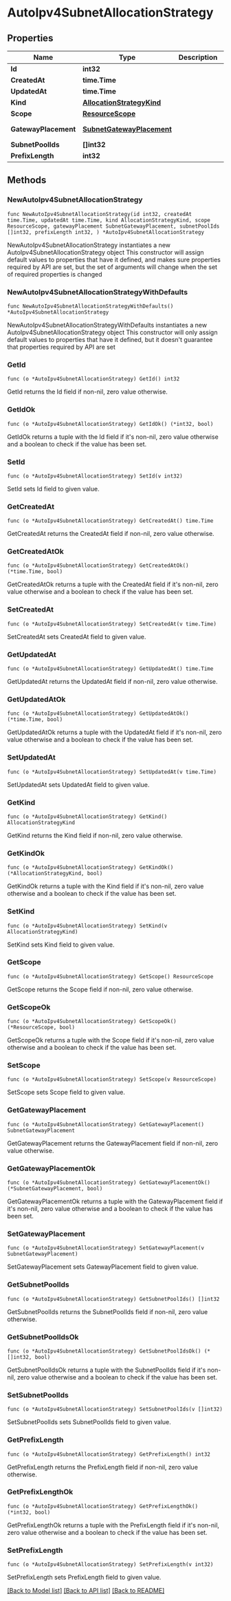 # AutoIpv4SubnetAllocationStrategy

## Properties

Name | Type | Description | Notes
------------ | ------------- | ------------- | -------------
**Id** | **int32** |  | 
**CreatedAt** | **time.Time** |  | 
**UpdatedAt** | **time.Time** |  | 
**Kind** | [**AllocationStrategyKind**](AllocationStrategyKind.md) |  | 
**Scope** | [**ResourceScope**](ResourceScope.md) |  | 
**GatewayPlacement** | [**SubnetGatewayPlacement**](SubnetGatewayPlacement.md) |  | [default to SUBNETGATEWAYPLACEMENT_DEFAULT]
**SubnetPoolIds** | **[]int32** |  | 
**PrefixLength** | **int32** |  | 

## Methods

### NewAutoIpv4SubnetAllocationStrategy

`func NewAutoIpv4SubnetAllocationStrategy(id int32, createdAt time.Time, updatedAt time.Time, kind AllocationStrategyKind, scope ResourceScope, gatewayPlacement SubnetGatewayPlacement, subnetPoolIds []int32, prefixLength int32, ) *AutoIpv4SubnetAllocationStrategy`

NewAutoIpv4SubnetAllocationStrategy instantiates a new AutoIpv4SubnetAllocationStrategy object
This constructor will assign default values to properties that have it defined,
and makes sure properties required by API are set, but the set of arguments
will change when the set of required properties is changed

### NewAutoIpv4SubnetAllocationStrategyWithDefaults

`func NewAutoIpv4SubnetAllocationStrategyWithDefaults() *AutoIpv4SubnetAllocationStrategy`

NewAutoIpv4SubnetAllocationStrategyWithDefaults instantiates a new AutoIpv4SubnetAllocationStrategy object
This constructor will only assign default values to properties that have it defined,
but it doesn't guarantee that properties required by API are set

### GetId

`func (o *AutoIpv4SubnetAllocationStrategy) GetId() int32`

GetId returns the Id field if non-nil, zero value otherwise.

### GetIdOk

`func (o *AutoIpv4SubnetAllocationStrategy) GetIdOk() (*int32, bool)`

GetIdOk returns a tuple with the Id field if it's non-nil, zero value otherwise
and a boolean to check if the value has been set.

### SetId

`func (o *AutoIpv4SubnetAllocationStrategy) SetId(v int32)`

SetId sets Id field to given value.


### GetCreatedAt

`func (o *AutoIpv4SubnetAllocationStrategy) GetCreatedAt() time.Time`

GetCreatedAt returns the CreatedAt field if non-nil, zero value otherwise.

### GetCreatedAtOk

`func (o *AutoIpv4SubnetAllocationStrategy) GetCreatedAtOk() (*time.Time, bool)`

GetCreatedAtOk returns a tuple with the CreatedAt field if it's non-nil, zero value otherwise
and a boolean to check if the value has been set.

### SetCreatedAt

`func (o *AutoIpv4SubnetAllocationStrategy) SetCreatedAt(v time.Time)`

SetCreatedAt sets CreatedAt field to given value.


### GetUpdatedAt

`func (o *AutoIpv4SubnetAllocationStrategy) GetUpdatedAt() time.Time`

GetUpdatedAt returns the UpdatedAt field if non-nil, zero value otherwise.

### GetUpdatedAtOk

`func (o *AutoIpv4SubnetAllocationStrategy) GetUpdatedAtOk() (*time.Time, bool)`

GetUpdatedAtOk returns a tuple with the UpdatedAt field if it's non-nil, zero value otherwise
and a boolean to check if the value has been set.

### SetUpdatedAt

`func (o *AutoIpv4SubnetAllocationStrategy) SetUpdatedAt(v time.Time)`

SetUpdatedAt sets UpdatedAt field to given value.


### GetKind

`func (o *AutoIpv4SubnetAllocationStrategy) GetKind() AllocationStrategyKind`

GetKind returns the Kind field if non-nil, zero value otherwise.

### GetKindOk

`func (o *AutoIpv4SubnetAllocationStrategy) GetKindOk() (*AllocationStrategyKind, bool)`

GetKindOk returns a tuple with the Kind field if it's non-nil, zero value otherwise
and a boolean to check if the value has been set.

### SetKind

`func (o *AutoIpv4SubnetAllocationStrategy) SetKind(v AllocationStrategyKind)`

SetKind sets Kind field to given value.


### GetScope

`func (o *AutoIpv4SubnetAllocationStrategy) GetScope() ResourceScope`

GetScope returns the Scope field if non-nil, zero value otherwise.

### GetScopeOk

`func (o *AutoIpv4SubnetAllocationStrategy) GetScopeOk() (*ResourceScope, bool)`

GetScopeOk returns a tuple with the Scope field if it's non-nil, zero value otherwise
and a boolean to check if the value has been set.

### SetScope

`func (o *AutoIpv4SubnetAllocationStrategy) SetScope(v ResourceScope)`

SetScope sets Scope field to given value.


### GetGatewayPlacement

`func (o *AutoIpv4SubnetAllocationStrategy) GetGatewayPlacement() SubnetGatewayPlacement`

GetGatewayPlacement returns the GatewayPlacement field if non-nil, zero value otherwise.

### GetGatewayPlacementOk

`func (o *AutoIpv4SubnetAllocationStrategy) GetGatewayPlacementOk() (*SubnetGatewayPlacement, bool)`

GetGatewayPlacementOk returns a tuple with the GatewayPlacement field if it's non-nil, zero value otherwise
and a boolean to check if the value has been set.

### SetGatewayPlacement

`func (o *AutoIpv4SubnetAllocationStrategy) SetGatewayPlacement(v SubnetGatewayPlacement)`

SetGatewayPlacement sets GatewayPlacement field to given value.


### GetSubnetPoolIds

`func (o *AutoIpv4SubnetAllocationStrategy) GetSubnetPoolIds() []int32`

GetSubnetPoolIds returns the SubnetPoolIds field if non-nil, zero value otherwise.

### GetSubnetPoolIdsOk

`func (o *AutoIpv4SubnetAllocationStrategy) GetSubnetPoolIdsOk() (*[]int32, bool)`

GetSubnetPoolIdsOk returns a tuple with the SubnetPoolIds field if it's non-nil, zero value otherwise
and a boolean to check if the value has been set.

### SetSubnetPoolIds

`func (o *AutoIpv4SubnetAllocationStrategy) SetSubnetPoolIds(v []int32)`

SetSubnetPoolIds sets SubnetPoolIds field to given value.


### GetPrefixLength

`func (o *AutoIpv4SubnetAllocationStrategy) GetPrefixLength() int32`

GetPrefixLength returns the PrefixLength field if non-nil, zero value otherwise.

### GetPrefixLengthOk

`func (o *AutoIpv4SubnetAllocationStrategy) GetPrefixLengthOk() (*int32, bool)`

GetPrefixLengthOk returns a tuple with the PrefixLength field if it's non-nil, zero value otherwise
and a boolean to check if the value has been set.

### SetPrefixLength

`func (o *AutoIpv4SubnetAllocationStrategy) SetPrefixLength(v int32)`

SetPrefixLength sets PrefixLength field to given value.



[[Back to Model list]](../README.md#documentation-for-models) [[Back to API list]](../README.md#documentation-for-api-endpoints) [[Back to README]](../README.md)


